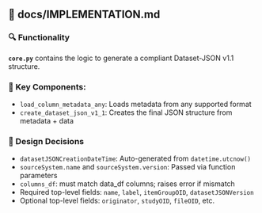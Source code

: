 ## 📄 docs/IMPLEMENTATION.md

### 🔍 Functionality

**`core.py`** contains the logic to generate a compliant Dataset-JSON v1.1 structure.

### 🧱 Key Components:

* `load_column_metadata_any`: Loads metadata from any supported format
* `create_dataset_json_v1_1`: Creates the final JSON structure from metadata + data

### 🎯 Design Decisions

* `datasetJSONCreationDateTime`: Auto-generated from `datetime.utcnow()`
* `sourceSystem.name` and `sourceSystem.version`: Passed via function parameters
* `columns_df`: must match data\_df columns; raises error if mismatch
* Required top-level fields: `name`, `label`, `itemGroupOID`, `datasetJSONVersion`
* Optional top-level fields: `originator`, `studyOID`, `fileOID`, etc.
